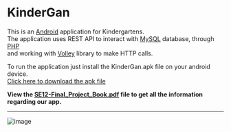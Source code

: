 # KinderGan
This is an [Android](https://www.android.com/) application for Kindergartens. <br />
The application uses REST API to interact with [MySQL](https://www.mysql.com/) database, through [PHP](https://www.php.net/) <br />
and working with [Volley](https://github.com/google/volley) library to make HTTP calls.

To run the application just install the KinderGan.apk file on your android device.<br />
<a id="raw-url" href="https://raw.githubusercontent.com/dimakol/KinderGan/master/KinderGan.apk">Click here to download the apk file</a>

**View the [SE12-Final_Project_Book.pdf](/SE12_Final_Project_Book.pdf) file to get all the information regarding our app.**

<hr/>

![image](poster.jpg?raw=true "Poster")
